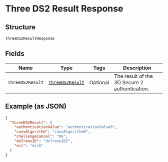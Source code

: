 
# Three DS2 Result Response

## Structure

`ThreeDS2ResultResponse`

## Fields

| Name | Type | Tags | Description |
|  --- | --- | --- | --- |
| `ThreeDS2Result` | [`ThreeDS2Result`](../../doc/models/three-ds2-result.md) | Optional | The result of the 3D Secure 2 authentication. |

## Example (as JSON)

```json
{
  "threeDS2Result": {
    "authenticationValue": "authenticationValue8",
    "cavvAlgorithm": "cavvAlgorithm8",
    "challengeCancel": "06",
    "dsTransID": "dsTransID2",
    "eci": "eci6"
  }
}
```

